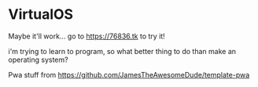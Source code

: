 # VirtualOS
Maybe it'll work...
go to https://76836.tk to try it!

i'm trying to learn to program, so what better thing to do than make an operating system?

Pwa stuff from https://github.com/JamesTheAwesomeDude/template-pwa
